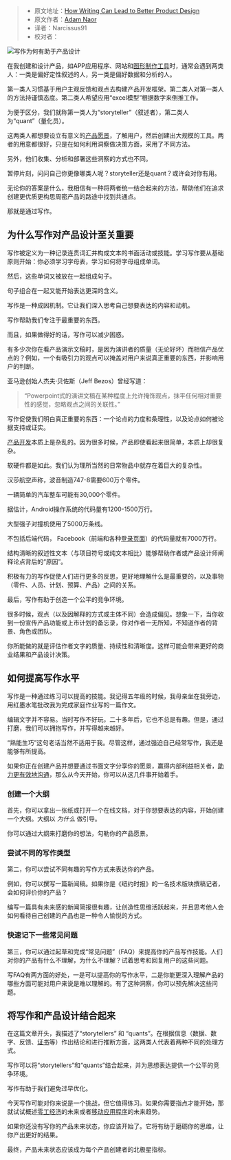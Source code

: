 > -  原文地址：[How Writing Can Lead to Better Product Design](https://www.freecodecamp.org/news/how-writing-can-lead-to-better-product-design/)
> -  原文作者：[Adam Naor](https://www.freecodecamp.org/news/author/adam-naor/)
> -  译者：Narcissus91
> -  校对者：

![写作为何有助于产品设计](https://cdn-media-2.freecodecamp.org/w1280/604adcf9a7946308b7687147.jpg)

在我创建和设计产品，如APP应用程序、网站和[图形制作工具](http://gfxmaker.com/)时，通常会遇到两类人：一类是偏好定性叙述的人，另一类是偏好数据和分析的人。

第一类人习惯基于用户主观反馈和观点去构建产品开发框架。第二类人对第一类人的方法持谨慎态度。第二类人希望应用“excel模型”根据数字来倒推工作。

为便于区分，我们就称第一类人为“storyteller”（叙述者），第二类人为“quant”（量化员）。

这两类人都想要设立有意义的[产品愿景](https://instasize.com/blog/5-tips-for-taking-great-product-images)，了解用户，然后创建出大规模的工具。两者的用意都很好，只是在如何利用洞察做决策方面，采用了不同方法。

另外，他们收集、分析和部署这些洞察的方式也不同。

暂停片刻，问问自己你更像哪类人呢？storyteller还是quant？或许会对你有用。

无论你的答案是什么，我相信有一种将两者统一结合起来的方法，帮助他们在追求创建更优质更构思周密产品的路途中找到共通点。

那就是通过写作。

## 为什么写作对产品设计至关重要

写作被定义为一种记录连贯词汇并构成文本的书面活动或技能。学习写作要从基础原则开始：你必须学习字母表，学习如何将字母组成单词。

然后，这些单词又被放在一起组成句子。

句子组合在一起又能开始表达更深的含义。

写作是一种成因机制。它让我们深入思考自己想要表达的内容和动机。

写作帮助我们专注于最重要的东西。

而且，如果做得好的话，写作可以减少困惑。

有多少次你在看产品演示文稿时，是因为演讲者的质量（无论好坏）而相信产品优点的？例如，一个有吸引力的观点可以掩盖对用户来说真正重要的东西，并影响用户的判断。

亚马逊创始人杰夫·贝佐斯（Jeff Bezos）曾经写道：

> “Powerpoint式的演讲文稿在某种程度上允许掩饰观点，抹平任何相对重要性的感觉，忽略观点之间的关联性。”

写作促使我们明白真正重要的东西：一个论点的力度和条理性，以及论点如何被论据支持或证实。

[产品开发](https://crustlab.com/)本质上是杂乱的。因为很多时候，产品即使看起来很简单，本质上却很复杂。

软硬件都是如此。我们认为理所当然的日常物品中就存在着巨大的复杂性。

汉莎航空声称，波音制造747-8需要600万个零件。

一辆简单的汽车整车可能有30,000个零件。

据估计，Android操作系统的代码量有1200-1500万行。

大型强子对撞机使用了5000万条线。

不包括后端代码， Facebook（前端和各种[登录页面](https://www.ideazinc.com/top-20-amazing-landing-pages-reviewed/)）的代码量就有7000万行。

结构清晰的叙述性文本（与项目符号或纯文本相比）能够帮助作者或产品设计师阐释论点背后的“原因”。

积极有力的写作促使人们进行更多的反思，更好地理解什么是最重要的，以及事物（零件、人员、计划、预算、产品）之间的关系。

最后，写作有助于创造一个公平的竞争环境。

很多时候，观点（以及因解释的方式或主体不同）会造成偏见。想象一下，当你收到一份宣传产品功能或上市计划的备忘录，你对作者一无所知，不知道作者的背景、角色或团队。

你所能做的就是评估作者文字的质量、持续性和清晰度。这样可能会带来更好的商业结果和产品设计决策。

## 如何提高写作水平

写作是一种通过练习可以提高的技能。我记得五年级的时候，我母亲坐在我旁边，用红墨水笔批改我为完成家庭作业写的一篇作文。

编辑文字并不容易。当时写作不好玩，二十多年后，它也不总是有趣。但是，通过打磨，我们可以拥抱写作，并写得越来越好。

“熟能生巧”这句老话当然不适用于我。尽管这样，通过强迫自己经常写作，我还是能够有所提高。

如果你正在创建产品并想要通过书面文字分享你的愿景，赢得内部利益相关者，[助力更有效地沟通](https://www.cloudtalk.io/blog/types-of-call-centers)，那么从今天开始，你可以从这几件事开始着手。

### 创建一个大纲

首先，你可以拿出一张纸或打开一个在线文档，对于你想要表达的内容，开始创建一个大纲。大纲以 _为什么_ 做引导。

你可以通过大纲来打磨你的想法，勾勒你的产品愿景。

### 尝试不同的写作类型

第二，你可以尝试不同有趣的写作方式来表达你的产品。

例如，你可以撰写一篇新闻稿。如果你是《纽约时报》的一名技术版块撰稿记者，会如何评价你的产品？

编写一篇具有未来感的新闻简报很有趣，让创造性思维活跃起来，并且思考他人会如何看待自己创建的产品也是一种令人愉悦的方式。

### 快速记下一些常见问题

第三，你可以通过起草和完成“常见问题”（FAQ）来提高你的产品写作技能。人们对你的产品有什么不理解，为什么不理解？试着思考和回复用户的这些问题。

写FAQ有两方面的好处，一是可以提高你的写作水平，二是你能更深入理解产品的哪些方面可能对用户来说是难以理解的。有了这种洞察，你可以预先解决这些问题。

## 将写作和产品设计结合起来

在这篇文章开头，我描述了“storytellers” 和 “quants”。在根据信息（数据、数字、反馈、[证书](https://resources.credly.com/blog/degree-inflation-hiring)等）作出结论和进行推断方面，这两类人代表着两种不同的处理方式。

写作可以将“storytellers”和“quants”结合起来，并为思想表达提供一个公平的竞争环境。

写作有助于我们避免过早优化。

今天写作可能对你来说是一个挑战，但它值得练习。如果你需要指点才能开始，那就试试概述[零工经济](https://www.savingjunkie.com/best-gig-economy-apps/)的未来或者[移动应用程序](https://www.resourcifi.com/blog/latest-trends-in-mobile-app-design-2020-2021/)的未来趋势。

如果你还没有写你的产品未来状态，你应该开始了。它将有助于磨砺你的思维，让你产出更好的结果。

最终，产品未来状态应该成为每个产品创建者的北极星指标。
